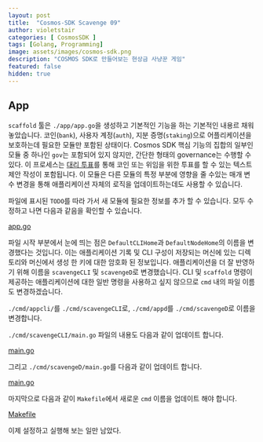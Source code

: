 ```yaml
---
layout: post
title:  "Cosmos-SDK Scavenge 09"
author: violetstair
categories: [ CosmosSDK ]
tags: [Golang, Programming]
image: assets/images/cosmos-sdk.png
description: "COSMOS SDK로 만들어보는 현상금 사냥꾼 게임"
featured: false
hidden: true
---
```


## App

`scaffold` 툴은 `./app/app.go`을 생성하고 기본적인 기능을 하는 기본적인 내용르 채워놓았습니다.
코인(`bank`), 사용자 계정(`auth`), 지분 증명(`staking`)으로 어플리케이션을 보호하는데 필요한 모듈만 포함된 상태이다.
Cosmos SDK 핵심 기능의 집합의 일부인 모듈 중 하나인 `gov`는 포함되어 있지 않지만, 간단한 형태의 governance는 수행할 수 있다.
이 프로세스는 [대리 투표](https://en.wikipedia.org/wiki/Liquid_democracy)를 통해 코인 또는 위임을 위한 투표를 할 수 있는 텍스트 제안 작성이 포함됩니다.
이 모듈은 다른 모듈의 특정 부분에 영향을 줄 수있는 매개 변수 변경을 통해 애플리케이션 자체의 로직을 업데이트하는데도 사용할 수 있습니다.

파일에 표시된 `TODO`를 따라 가서 새 모듈에 필요한 정보를 추가 할 수 있습니다.
모두 수정하고 나면 다음과 같음을 확인할 수 있습니다.

[app.go](https://github.com/cosmos/sdk-tutorials/tree/master/scavenge/app/app.go)

파일 시작 부분에서 눈에 띄는 점은 `DefaultCLIHome`과 `DefaultNodeHome`의 이름을 변경했다는 것입니다.
이는 애플리케이션 기록 및 CLI 구성이 저장되는 머신에 있는 디렉토리와 머신에서 생성 한 키에 대한 암호화 된 정보입니다.
애플리케이션을 더 잘 반영하기 위해 이름을 `scavengeCLI` 및 `scavengeD`로 변경했습니다.
CLI 및 `scaffold` 명령이 제공하는 애플리케이션에 대한 일반 명령을 사용하고 싶지 않으므로 `cmd` 내의 파일 이름도 변경하겠습니다.

`./cmd/appcli/`를 `./cmd/scavengeCLI`로, `./cmd/appd`를 `./cmd/scavengeD`로 이름을 변경합니다.

`./cmd/scavengeCLI/main.go` 파일의 내용도 다음과 같이 업데이트 합니다.

[main.go](https://github.com/cosmos/sdk-tutorials/tree/master/scavenge/cmd/scavengeCLI/main.go)

그리고 `./cmd/scavengeD/main.go`를 다음과 같이 업데이트 합니다.

[main.go](https://github.com/cosmos/sdk-tutorials/tree/master/scavenge/cmd/scavengeD/main.go)

마지막으로 다음과 같이 `Makefile`에서 새로운 `cmd` 이름을 업데이트 해야 합니다.

[Makefile](https://github.com/cosmos/sdk-tutorials/tree/master/scavenge/Makefile)

이제 설정하고 실행해 보는 일만 남았다.
